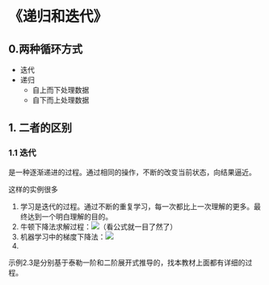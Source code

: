 # 《递归和迭代》

## 0.两种循环方式

- 迭代 
- 递归 
  - 自上而下处理数据
  - 自下而上处理数据

## 1. 二者的区别

### 1.1 迭代

是一种逐渐递进的过程。通过相同的操作，不断的改变当前状态，向结果逼近。

这样的实例很多

1. 学习是迭代的过程。通过不断的重复学习，每一次都比上一次理解的更多。最终达到一个明白理解的目的。
2. 牛顿下降法求解过程：<img src="https://render.githubusercontent.com/render/math?math=\large x_{n%2B1}=x_n-\frac{f'(x_n)}{f''(x_n)}">（看公式就一目了然了）
3. 机器学习中的梯度下降法：<img src="https://render.githubusercontent.com/render/math?math=\large x_{n%2B1}=x_n-\mu f'(x_n)">
4. 

示例2.3是分别基于泰勒一阶和二阶展开式推导的，找本教材上面都有详细的过程。

